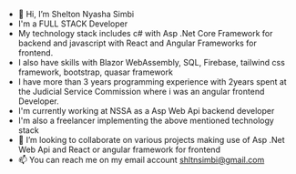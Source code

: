- 👋 Hi, I’m Shelton Nyasha Simbi
- I'm a FULL STACK Developer
- My technology stack includes c# with Asp .Net Core Framework for backend and javascript with React and Angular Frameworks for frontend.
- I also have skills with Blazor WebAssembly, SQL, Firebase, tailwind css framework, bootstrap, quasar framework
- I have more than 3 years programming experience with 2years spent at the Judicial Service Commission where i was an angular frontend Developer.
- I'm currently working at NSSA as a Asp Web Api backend developer
- I'm also a freelancer implementing the above mentioned technology stack
- 💞️ I’m looking to collaborate on various projects making use of Asp .Net Web Api and React or angular framework for frontend
- 📫 You can reach me on my email account shltnsimbi@gmail.com
